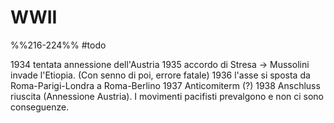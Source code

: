 # WWII
%%216-224%%
#todo 

1934 tentata annessione dell'Austria
1935 accordo di Stresa -> Mussolini invade l'Etiopia. (Con senno di poi, errore fatale)
1936 l'asse si sposta da Roma-Parigi-Londra a Roma-Berlino
1937 Anticomiterm (?)
1938 Anschluss riuscita (Annessione Austria). I movimenti pacifisti prevalgono e non ci sono conseguenze. 
